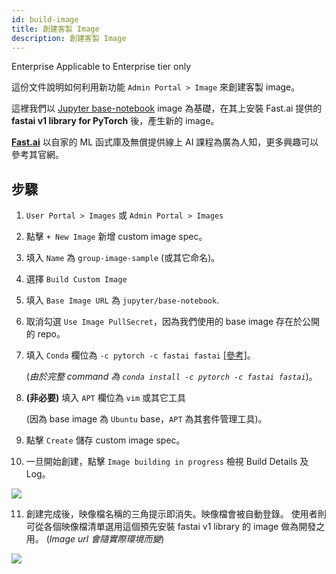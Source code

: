 ```yaml
---
id: build-image
title: 創建客製 Image
description: 創建客製 Image
---
```


<div class="ee-only tooltip">Enterprise
  <span class="tooltiptext">Applicable to Enterprise tier only</span>
</div>

這份文件說明如何利用新功能 `Admin Portal > Image` 來創建客製 image。

這裡我們以 [Jupyter base-notebook](https://github.com/jupyter/docker-stacks/tree/master/base-notebook) image 為基礎，在其上安裝 Fast.ai 提供的  **fastai v1 library for PyTorch** 後，產生新的 image。  

**[Fast.ai](https://www.fast.ai/)** 以自家的 ML 函式庫及無償提供線上 AI 課程為廣為人知，更多興趣可以參考其官網。

## 步驟

1. `User Portal > Images` 或 `Admin Portal > Images`

2. 點擊 `+ New Image` 新增 custom image spec。

3. 填入 `Name` 為 `group-image-sample` (或其它命名)。

4. 選擇 `Build Custom Image`

5. 填入 `Base Image URL` 為 `jupyter/base-notebook`.

6. 取消勾選 `Use Image PullSecret`，因為我們使用的 base image 存在於公開的 repo。

7. 填入 `Conda` 欄位為 `-c pytorch -c fastai fastai` [[參考]](https://docs.fast.ai/index.html#Installation-and-updating)。

    (*由於完整 command 為 `conda install -c pytorch -c fastai fastai`*)。

8. **(非必要)** 填入 `APT` 欄位為 `vim` 或其它工具
   
    (因為 base image 為 `Ubuntu` base，`APT` 為其套件管理工具)。

9. 點擊 `Create` 儲存 custom image spec。

10. 一旦開始創建，點擊 `Image building in progress` 檢視 Build Details 及 Log。

![](assets/group-image-building.png)

11. 創建完成後，映像檔名稱的三角提示即消失。映像檔會被自動登錄。 使用者則可從各個映像檔清單選用這個預先安裝 fastai v1 library 的 image 做為開發之用。 (*Image url 會隨實際環境而變*)

![](assets/group-image-built.png)